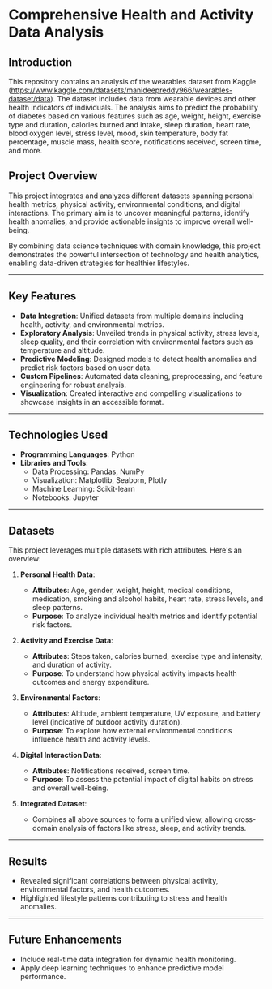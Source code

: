# **Comprehensive Health and Activity Data Analysis**

## Introduction
This repository contains an analysis of the wearables dataset from Kaggle (https://www.kaggle.com/datasets/manideepreddy966/wearables-dataset/data). The dataset includes data from wearable devices and other health indicators of individuals. The analysis aims to predict the probability of diabetes based on various features such as age, weight, height, exercise type and duration, calories burned and intake, sleep duration, heart rate, blood oxygen level, stress level, mood, skin temperature, body fat percentage, muscle mass, health score, notifications received, screen time, and more.



## **Project Overview**
This project integrates and analyzes different datasets spanning personal health metrics, physical activity, environmental conditions, and digital interactions. The primary aim is to uncover meaningful patterns, identify health anomalies, and provide actionable insights to improve overall well-being.

By combining data science techniques with domain knowledge, this project demonstrates the powerful intersection of technology and health analytics, enabling data-driven strategies for healthier lifestyles.

---
## **Key Features**
- **Data Integration**: Unified datasets from multiple domains including health, activity, and environmental metrics.
- **Exploratory Analysis**: Unveiled trends in physical activity, stress levels, sleep quality, and their correlation with environmental factors such as temperature and altitude.
- **Predictive Modeling**: Designed models to detect health anomalies and predict risk factors based on user data.
- **Custom Pipelines**: Automated data cleaning, preprocessing, and feature engineering for robust analysis.
- **Visualization**: Created interactive and compelling visualizations to showcase insights in an accessible format.

---

## **Technologies Used**
- **Programming Languages**: Python
- **Libraries and Tools**:
  - Data Processing: Pandas, NumPy
  - Visualization: Matplotlib, Seaborn, Plotly
  - Machine Learning: Scikit-learn
  - Notebooks: Jupyter
---

## **Datasets**
This project leverages multiple datasets with rich attributes. Here's an overview:

1. **Personal Health Data**:
   - **Attributes**: Age, gender, weight, height, medical conditions, medication, smoking and alcohol habits, heart rate, stress levels, and sleep patterns.
   - **Purpose**: To analyze individual health metrics and identify potential risk factors.

2. **Activity and Exercise Data**:
   - **Attributes**: Steps taken, calories burned, exercise type and intensity, and duration of activity.
   - **Purpose**: To understand how physical activity impacts health outcomes and energy expenditure.

3. **Environmental Factors**:
   - **Attributes**: Altitude, ambient temperature, UV exposure, and battery level (indicative of outdoor activity duration).
   - **Purpose**: To explore how external environmental conditions influence health and activity levels.

4. **Digital Interaction Data**:
   - **Attributes**: Notifications received, screen time.
   - **Purpose**: To assess the potential impact of digital habits on stress and overall well-being.

5. **Integrated Dataset**:
   - Combines all above sources to form a unified view, allowing cross-domain analysis of factors like stress, sleep, and activity trends.

---

## **Results**
- Revealed significant correlations between physical activity, environmental factors, and health outcomes.
- Highlighted lifestyle patterns contributing to stress and health anomalies.
---

## **Future Enhancements**
- Include real-time data integration for dynamic health monitoring.
- Apply deep learning techniques to enhance predictive model performance.

